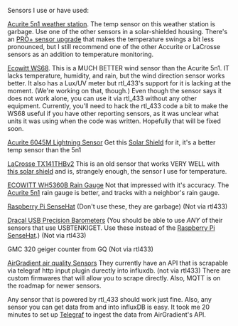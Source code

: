 Sensors I use or have used:

[Acurite 5n1 weather station](https://www.acurite.com/learn/installation/5in1). The temp sensor on this weather station is garbage.  Use one of the other sensors in a solar-shielded housing.  There's an [PRO+ sensor upgrade](https://www.amazon.com/gp/product/B00T0K8MJW/) that makes the temperature swings a bit less pronounced, but I still recommend one of the other Accurite or LaCrosse sensors as an addition to temperature monitoring.

[Ecowitt WS68](https://shop.ecowitt.com/products/ws68). This is a MUCH BETTER wind sensor than the Acurite 5n1.  IT lacks temperature, humidity, and rain, but the wind direction sensor works better.  It also has a Lux/UV meter but rtl_433's support for it is lacking at the moment.  (We're working on that, though.)  Even though the sensor says it does not work alone, you can use it via rtl_433 without any other equipment.  Currently, you'll need to hack the rtl_433 code a bit to make the WS68 useful if you have other reporting sensors, as it was unclear what units it was using when the code was written.  Hopefully that will be fixed soon.

[Acurite 6045M Lightning Sensor](https://www.acurite.com/lightning-detector-with-temperature-and-humidity.html) Get this [Solar Shield](https://www.amazon.com/gp/product/B01M64ISDE/) for it, it's a better temp sensor than the 5n1

[LaCrosse TX141THBv2](https://www.lacrossetechnology.com/products/tx141th-bv2) This is an old sensor that works VERY WELL with [this solar shield](https://www.amazon.com/gp/product/B00VSXENM4/) and is, strangely enough, the sensor I use for temperature.

[ECOWITT WH5360B Rain Gauge](http://www.ecowitt.com/Rain_Gauge/) Not that impressed with it's accuracy.  The [Acurite 5n1](https://www.acurite.com/learn/installation/5in1) rain gauge is better, and tracks with a neighbor's rain gauge.

[Raspberry Pi SenseHat](https://www.raspberrypi.org/products/sense-hat/) (Don't use these, they are garbage) (Not via rtl433)

[Dracal USB Precision Barometers](https://www.dracal.com/store/products/usb_bar20/index.php)  (You should be able to use *ANY* of their sensors that use USBTENKIGET.  Use these instead of the [Raspberry Pi SenseHat](https://www.raspberrypi.org/products/sense-hat/).) (Not via rtl433)

GMC 320 geiger counter from GQ  (Not via rtl433)

[AirGradient air quality Sensors](https://www.airgradient.com/) They currently have an API that is scrapable via telegraf http input plugin durectly into influxdb. (not via rtl433)
There are custom firmwares that will allow you to scrape directly.  Also, MQTT is on the roadmap for newer sensors.


Any sensor that is powered by rtl_433 should work just fine.  Also, any sensor you can get data from and into influxDB is easy.  It took me 20 minutes to set up [Telegraf](https://www.influxdata.com/time-series-platform/telegraf/) to ingest the data from AirGradient's API.
